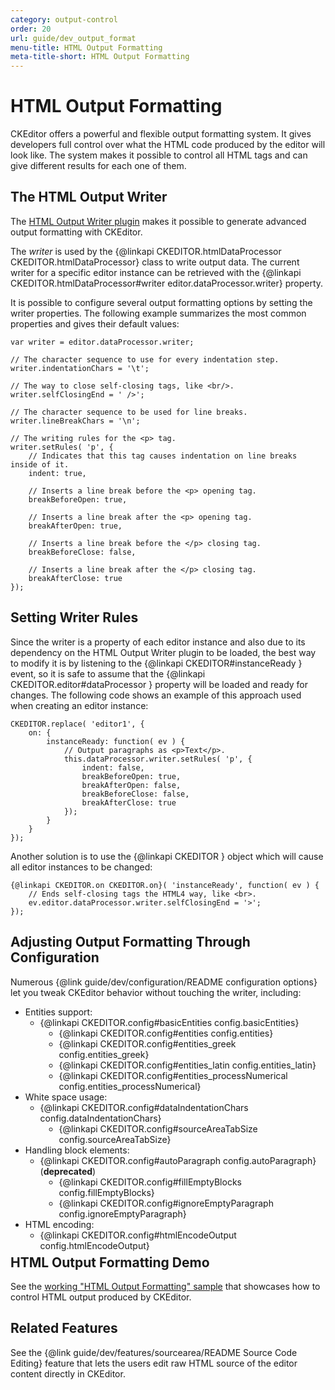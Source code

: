 ```yaml
---
category: output-control
order: 20
url: guide/dev_output_format
menu-title: HTML Output Formatting
meta-title-short: HTML Output Formatting
---
```

<!--
Copyright (c) 2003-2018, CKSource - Frederico Knabben. All rights reserved.
For licensing, see LICENSE.md.
-->

# HTML Output Formatting

CKEditor offers a powerful and flexible output formatting system. It
gives developers full control over what the HTML code produced by the
editor will look like. The system makes it possible to control all HTML
tags and can give different results for each one of them.

## The HTML Output Writer

The [HTML Output Writer plugin](https://ckeditor.com/cke4/addon/htmlwriter) makes it possible to generate advanced output formatting with CKEditor.

The *writer* is used by the {@linkapi CKEDITOR.htmlDataProcessor CKEDITOR.htmlDataProcessor} class to write output data.
The current writer for a specific editor instance can be retrieved with the {@linkapi CKEDITOR.htmlDataProcessor#writer editor.dataProcessor.writer} property.

It is possible to configure several output formatting options by setting
the writer properties. The following example summarizes the most common properties and gives their default values:

	var writer = editor.dataProcessor.writer;

	// The character sequence to use for every indentation step.
	writer.indentationChars = '\t';

	// The way to close self-closing tags, like <br/>.
	writer.selfClosingEnd = ' />';

	// The character sequence to be used for line breaks.
	writer.lineBreakChars = '\n';

	// The writing rules for the <p> tag.
	writer.setRules( 'p', {
		// Indicates that this tag causes indentation on line breaks inside of it.
		indent: true,

		// Inserts a line break before the <p> opening tag.
		breakBeforeOpen: true,

		// Inserts a line break after the <p> opening tag.
		breakAfterOpen: true,

		// Inserts a line break before the </p> closing tag.
		breakBeforeClose: false,

		// Inserts a line break after the </p> closing tag.
		breakAfterClose: true
	});

## Setting Writer Rules

Since the writer is a property of each editor instance and also due
to its dependency on the HTML Output Writer plugin to be loaded, the best way to
modify it is by listening to the {@linkapi CKEDITOR#instanceReady }
event, so it is safe to assume that the {@linkapi CKEDITOR.editor#dataProcessor } property will be
loaded and ready for changes. The following code shows an example of
this approach used when creating an editor instance:

	CKEDITOR.replace( 'editor1', {
		on: {
			instanceReady: function( ev ) {
				// Output paragraphs as <p>Text</p>.
				this.dataProcessor.writer.setRules( 'p', {
					indent: false,
					breakBeforeOpen: true,
					breakAfterOpen: false,
					breakBeforeClose: false,
					breakAfterClose: true
				});
			}
		}
	});

Another solution is to use the {@linkapi CKEDITOR } object which will cause all editor instances to be changed:

	{@linkapi CKEDITOR.on CKEDITOR.on}( 'instanceReady', function( ev ) {
		// Ends self-closing tags the HTML4 way, like <br>.
		ev.editor.dataProcessor.writer.selfClosingEnd = '>';
	});

## Adjusting Output Formatting Through Configuration

Numerous {@link guide/dev/configuration/README configuration options} let you tweak CKEditor behavior without touching the writer, including:
<ul style="margin-bottom:40px">
	<li>Entities support:
		<ul>
			<li style="float: left;">{@linkapi CKEDITOR.config#basicEntities config.basicEntities}</li>
			<li style="float: left;margin-left:30px">{@linkapi CKEDITOR.config#entities config.entities}</li>
			<li style="float: left;margin-left:30px">{@linkapi CKEDITOR.config#entities_greek config.entities_greek}</li>
			<li style="float: left;margin-left:30px">{@linkapi CKEDITOR.config#entities_latin config.entities_latin}</li>
			<li style="float: left;margin-left:30px">{@linkapi CKEDITOR.config#entities_processNumerical config.entities_processNumerical}</li>
		</ul>
	</li>
	<li style="clear:both">White space usage:
		<ul>
			<li style="float: left;">{@linkapi CKEDITOR.config#dataIndentationChars config.dataIndentationChars}</li>
			<li style="float: left;margin-left:30px">{@linkapi CKEDITOR.config#sourceAreaTabSize config.sourceAreaTabSize}</li>
		</ul></li>
	<li style="clear:both">Handling block elements:
		<ul>
			<li style="float: left;">{@linkapi CKEDITOR.config#autoParagraph config.autoParagraph} (<strong>deprecated</strong>)</li>
			<li style="float: left;margin-left:30px">{@linkapi CKEDITOR.config#fillEmptyBlocks config.fillEmptyBlocks}</li>
			<li style="float: left;margin-left:30px">{@linkapi CKEDITOR.config#ignoreEmptyParagraph config.ignoreEmptyParagraph}</li>
		</ul></li>
	<li style="clear:both">HTML encoding:
		<ul>
			<li style="float: left;">{@linkapi CKEDITOR.config#htmlEncodeOutput config.htmlEncodeOutput}</li>
		</ul>
	</li>
</ul>

## HTML Output Formatting Demo

See the [working "HTML Output Formatting" sample](https://sdk.ckeditor.com/samples/htmlformatting.html) that showcases how to control HTML output produced by CKEditor.

## Related Features

See the {@link guide/dev/features/sourcearea/README Source Code Editing} feature that lets the users edit raw HTML source of the editor content directly in CKEditor.
